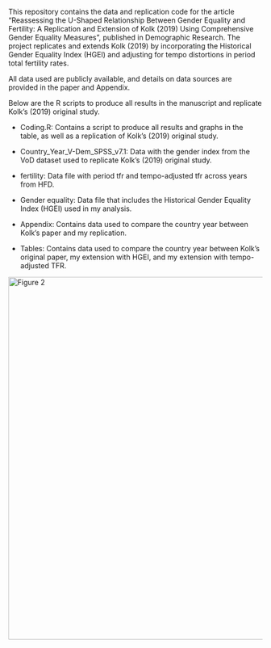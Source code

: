 This repository contains the data and replication code for the article “Reassessing the U-Shaped Relationship Between Gender Equality and Fertility: A Replication and Extension of Kolk (2019) Using Comprehensive Gender Equality Measures”, published in Demographic Research. The project replicates and extends Kolk (2019) by incorporating the Historical Gender Equality Index (HGEI) and adjusting for tempo distortions in period total fertility rates.

All data used are publicly available, and details on data sources are provided in the paper and Appendix.

Below are the R scripts to produce all results in the manuscript and replicate Kolk’s (2019) original study.

- Coding.R: Contains a script to produce all results and graphs in the table, as well as a replication of Kolk’s (2019) original study.

- Country_Year_V-Dem_SPSS_v7.1: Data with the gender index from the VoD dataset used to replicate Kolk’s (2019) original study.

- fertility: Data file with period tfr and tempo-adjusted tfr across years from HFD.

- Gender equality: Data file that includes the Historical Gender Equality Index (HGEI) used in my analysis.

- Appendix: Contains data used to compare the country year between Kolk’s paper and my replication.

- Tables: Contains data used to compare the country year between Kolk’s original paper, my extension with HGEI, and my extension with tempo-adjusted TFR.
<img width="977" height="718" alt="Figure 2" src="https://github.com/user-attachments/assets/f561c5af-c4d7-4e18-8237-23ff7b37d796" />
